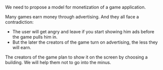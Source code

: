 We need to propose a model for monetization of a game application.

Many games earn money through advertising. And they all face a contradiction:

- The user will get angry and leave if you start showing him ads before the game pulls him in.
- But the later the creators of the game turn on advertising, the less they will earn.

The creators of the game plan to show it on the screen by choosing a building. We will help them not to go into the minus.